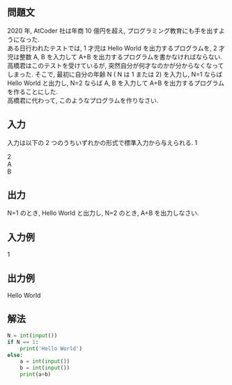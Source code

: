 ## 問題文
2020 年, AtCoder 社は年商 
10 億円を超え, プログラミング教育にも手を出すようになった.  
ある日行われたテストでは, 
1 才児は Hello World を出力するプログラムを, 
2 才児は整数 
A, 
B を入力して 
A+B を出力するプログラムを書かなければならない.  
高橋君はこのテストを受けているが, 突然自分が何才なのかが分からなくなってしまった.
そこで, 最初に自分の年齢 
N (
N は 
1 または 
2) を入力し, 
N=1 ならば Hello World と出力し, 
N=2 ならば 
A, 
B を入力して 
A+B を出力するプログラムを作ることにした.  
高橋君に代わって, このようなプログラムを作りなさい.  
## 入力
入力は以下の 2 つのうちいずれかの形式で標準入力から与えられる.
1  

2  
A  
B
## 出力
N=1 のとき, Hello World と出力し, 
N=2 のとき, 
A+B を出力しなさい.
## 入力例
1
## 出力例
Hello World
## 解法

```python
N = int(input())
if N == 1:
    print('Hello World')
else:
    a = int(input())
    b = int(input())
    print(a+b)